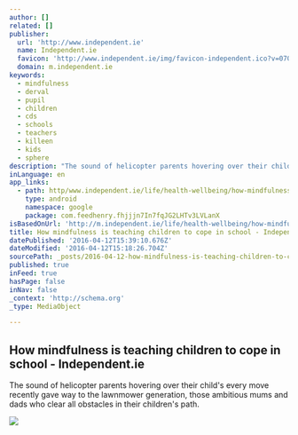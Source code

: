 ```yaml
---
author: []
related: []
publisher:
  url: 'http://www.independent.ie'
  name: Independent.ie
  favicon: 'http://www.independent.ie/img/favicon-independent.ico?v=07005'
  domain: m.independent.ie
keywords:
  - mindfulness
  - derval
  - pupil
  - children
  - cds
  - schools
  - teachers
  - killeen
  - kids
  - sphere
description: "The sound of helicopter parents hovering over their child's every move recently gave way to the lawnmower generation, those ambitious mums and dads who clear all obstacles in their children's path."
inLanguage: en
app_links:
  - path: http/www.independent.ie/life/health-wellbeing/how-mindfulness-is-teaching-children-to-cope-in-school-34618690.html
    type: android
    namespace: google
    package: com.feedhenry.fhjjjn7In7fqJG2LHTv3LVLanX
isBasedOnUrl: 'http://m.independent.ie/life/health-wellbeing/how-mindfulness-is-teaching-children-to-cope-in-school-34618690.html'
title: How mindfulness is teaching children to cope in school - Independent.ie
datePublished: '2016-04-12T15:39:10.676Z'
dateModified: '2016-04-12T15:18:26.704Z'
sourcePath: _posts/2016-04-12-how-mindfulness-is-teaching-children-to-cope-in-school-ind.md
published: true
inFeed: true
hasPage: false
inNav: false
_context: 'http://schema.org'
_type: MediaObject

---
```

<article style=""><h1>How mindfulness is teaching children to cope in school - Independent.ie</h1><p>The sound of helicopter parents hovering over their child's every move recently gave way to the lawnmower generation, those ambitious mums and dads who clear all obstacles in their children's path.</p><img src="http://cdn-01.independent.ie/life/health-wellbeing/article34618689.ece/e0c8f/AUTOCROP/w620/2016-04-12_lif_19723883_I3.JPG" /></article>